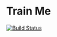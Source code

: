 # Train Me

[![Build Status](https://travis-ci.com/veronicakolarska/train-me-backend.svg?token=ozNfSL4DeZtWVEKvZDKz&branch=master)](https://travis-ci.com/veronicakolarska/train-me-backend)

